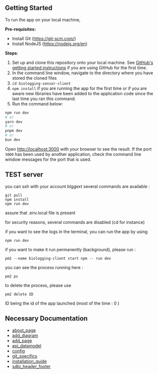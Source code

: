 ## Getting Started

To run the app on your local machine,

**Pre-requisites:**
* Install Git (https://git-scm.com/)
* Install NodeJS (https://nodejs.org/en)

**Steps**:
1. Set up and clone this repository onto your local machine. See [GitHub's getting started instructions](https://docs.github.com/en) if you are using GitHub for the first time.
2. In the command line window, navigate to the directory where you have stored the cloned files
3. `cd biologging-sensor-client`
4. `npm install` if you are running the app for the first time or if you are aware new libraries have been added to the application code since the last time you ran this command.
5. Run the command below:

```bash
npm run dev
# or
yarn dev
# or
pnpm dev
# or
bun dev
```

Open [http://localhost:3000](http://localhost:3000) with your browser to see the result. If the port `3000` has been used by another application, check the command line window messages for the port that is used.

## TEST server

you can ssh with your account blggext
several commands are available :
```
git pull
npm install
npm run dev
```

assure that .env.local file is present 

for security reasons, several commands are disabled (cd for instance)

if you want to see the logs in the terminal, you can run the app by using 
```
npm run dev
```
if you want to make it run permanently (background), please run :
```
pm2 --name biologging-client start npm -- run dev
```
you can see the process running here :
```
pm2 ps
```
to delete the process, please use 
```
pm2 delete ID
```
ID being the id of the app launched (most of the time : 0 )



## Necessary Documentation
- [about_page](https://github.com/biodiversitydata-se/biologging-sensor-client/blob/%2311-Architecture-Diagram-Technical-Walkthrough/design-docs/about_page.md)
- [add_diagram](https://github.com/biodiversitydata-se/biologging-sensor-client/blob/%2311-Architecture-Diagram-Technical-Walkthrough/design-docs/add_diagram.md)
- [add_page](https://github.com/biodiversitydata-se/biologging-sensor-client/blob/%2311-Architecture-Diagram-Technical-Walkthrough/design-docs/add_page.md)
- [api_datamodel](https://github.com/biodiversitydata-se/biologging-sensor-client/blob/%2311-Architecture-Diagram-Technical-Walkthrough/design-docs/api_datamodel.md)
- [config](https://github.com/biodiversitydata-se/biologging-sensor-client/blob/%2311-Architecture-Diagram-Technical-Walkthrough/design-docs/config.md)
- [git_specifics](https://github.com/biodiversitydata-se/biologging-sensor-client/blob/%2311-Architecture-Diagram-Technical-Walkthrough/design-docs/git_specifics.md)
- [installation_guide](https://github.com/biodiversitydata-se/biologging-sensor-client/blob/%2311-Architecture-Diagram-Technical-Walkthrough/design-docs/installation_guide.md)
- [sdbi_header_footer](https://github.com/biodiversitydata-se/biologging-sensor-client/blob/%2311-Architecture-Diagram-Technical-Walkthrough/design-docs/sdbi_header_footer.md)


